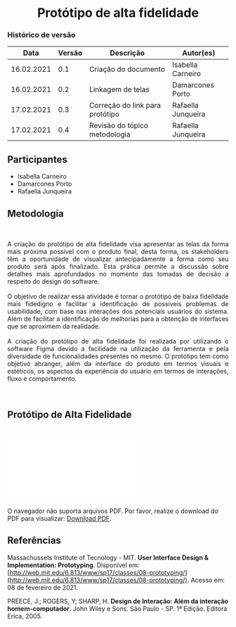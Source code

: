 # <center> Protótipo de alta fidelidade

### Histórico de versão
|Data | Versão | Descrição | Autor(es)
| -- | -- | -- | -- |
| 16.02.2021 | 0.1 | Criação do documento | Isabella Carneiro |
| 16.02.2021 | 0.2 | Linkagem de telas | Damarcones Porto |
| 17.02.2021 | 0.3 | Correção do link para protótipo | Rafaella Junqueira |
| 17.02.2021 | 0.4 | Revisão do tópico metodologia | Rafaella Junqueira |

## Participantes
* Isabella Carneiro
* Damarcones Porto
* Rafaella Junqueira

## Metodologia

<br>
<div align="justify">

A criação do protótipo de alta fidelidade visa apresentar as telas da forma mais próxima possível com o produto final, desta forma, os stakeholders têm a oportunidade de visualizar antecipadamente a forma como seu produto será após finalizado. Esta prática permite a discussão sobre detalhes mais aprofundados no momento das tomadas de decisão a respeito do design do software.
<br><br>
O objetivo de realizar essa atividade é tornar o protótipo de baixa fidelidade mais fidedigno e facilitar a identificação de possíveis problemas de usabilidade, com base nas interações dos potenciais usuários do sistema. Além de facilitar a identificação de melhorias para a obtenção de interfaces que se aproximem da realidade.
<br><br>
A criação do protótipo de alta fidelidade foi realizada por utilizando o software Figma devido a facilidade na utilização da ferramenta e pela diversidade de funcionalidades presentes no mesmo. O protótipo tem como objetivo abranger, além da interface do produto em termos visuais e estéticos, os aspectos da experiência do usuário em termos de interações, fluxo e comportamento.
</div>
<br>

## Protótipo de Alta Fidelidade
<br>

<object data="../../img/prototipo_alta.pdf" type="application/pdf" width="820px" height="400px">
<embed src="../../img/prototipo_alta.pdf">
        <p>O navegador não suporta arquivos PDF. Por favor, realize o download do PDF para visualizar: <a href="../../img/prototipo_alta.pdf">Download PDF</a>.</p>
    </embed>
</object>

## Referências

Massachussets Institute of Tecnology - MIT. **User Interface Design & Implementation: Prototyping**. Disponível em: [http://web.mit.edu/6.813/www/sp17/classes/08-prototyping/](http://web.mit.edu/6.813/www/sp17/classes/08-prototyping/). Acesso em: 08 de fevereiro de 2021.

PREECE, J.; ROGERS, Y; SHARP, H. **Design de Interação: Além da interação homem-computador**. John Wiley e Sons. São Paulo - SP. 1ª Edição. Editora Erica, 2005.

